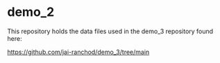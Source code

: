 # demo_2
This repository holds the data files used in the demo_3 repository found here:

https://github.com/jai-ranchod/demo_3/tree/main


